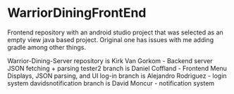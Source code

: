 # WarriorDiningFrontEnd

Frontend repository with an android studio project that was selected as an empty view java based project. Original one has issues with me adding gradle among other things.

Warrior-Dining-Server repository is Kirk Van Gorkom - Backend server JSON fetching + parsing
tester2 branch is Daniel Coffland - Frontend Menu Displays, JSON parsing, and UI
log-in branch is Alejandro Rodriguez - login system
davidsnotification branch is David Moncur - notification system

